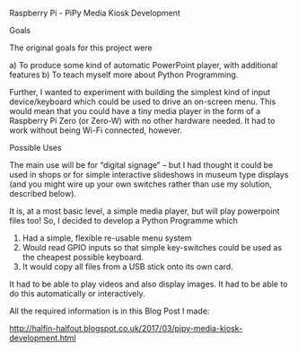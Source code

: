Raspberry Pi - PiPy Media Kiosk Development

Goals

The original goals for this project were

a)	To produce some kind of automatic PowerPoint player, with additional features
b)	To teach myself more about Python Programming.

Further, I wanted to experiment with building the simplest kind of input device/keyboard which could be used to drive an on-screen menu. This would mean that you could have a tiny media player in the form of a Raspberry Pi Zero (or Zero-W) with no other hardware needed. It had to work without being Wi-Fi connected, however. 

Possible Uses

The main use will be for “digital signage” –  but I had thought it could be used in shops or for simple interactive slideshows in museum type displays (and you might wire up your own switches rather than use my solution, described below).

It is, at a most basic level, a simple media player, but will play powerpoint files too! So, I decided to develop a Python Programme which

1)	Had a simple, flexible re-usable menu system
2)	Would read GPIO inputs so that simple key-switches could be used as the cheapest possible keyboard.
3)	It would copy all files from a USB stick onto its own card.

It had to be able to play videos and also display images. It had to be able to do this automatically or interactively.

All the required information is in this Blog Post I made:

http://halfin-halfout.blogspot.co.uk/2017/03/pipy-media-kiosk-development.html
